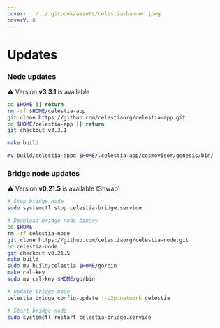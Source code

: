 ```yaml
---
cover: ../../.gitbook/assets/celestia-banner.jpeg
coverY: 0
---
```


# Updates

### Node updates
⚠️ Version **v3.3.1** is available

```bash
cd $HOME || return
rm -rf $HOME/celestia-app
git clone https://github.com/celestiaorg/celestia-app.git
cd $HOME/celestia-app || return
git checkout v3.3.1

make build

mv build/celestia-appd $HOME/.celestia-app/cosmovisor/genesis/bin/
```

### Bridge node updates

⚠️ Version **v0.21.5** is available (Shwap)

```bash
# Stop bridge node
sudo systemctl stop celestia-bridge.service

# Download bridge node binary
cd $HOME 
rm -rf celestia-node 
git clone https://github.com/celestiaorg/celestia-node.git 
cd celestia-node
git checkout v0.21.5
make build
sudo mv build/celestia $HOME/go/bin
make cel-key
sudo mv cel-key $HOME/go/bin

# Update bridge node
celestia bridge config-update --p2p.network celestia

# Start bridge node
sudo systemctl restart celestia-bridge.service
```